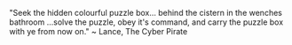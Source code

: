 "Seek the hidden colourful puzzle box...
behind the cistern in the wenches bathroom
...solve the puzzle,
obey it's command,
and carry the puzzle box with ye from now on."
~ Lance, The Cyber Pirate
